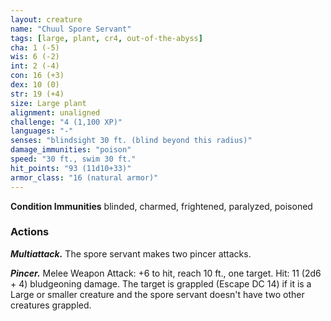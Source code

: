 ```yaml
---
layout: creature
name: "Chuul Spore Servant"
tags: [large, plant, cr4, out-of-the-abyss]
cha: 1 (-5)
wis: 6 (-2)
int: 2 (-4)
con: 16 (+3)
dex: 10 (0)
str: 19 (+4)
size: Large plant
alignment: unaligned
challenge: "4 (1,100 XP)"
languages: "-"
senses: "blindsight 30 ft. (blind beyond this radius)"
damage_immunities: "poison"
speed: "30 ft., swim 30 ft."
hit_points: "93 (11d10+33)"
armor_class: "16 (natural armor)"
---
```


**Condition Immunities** blinded, charmed, frightened, paralyzed, poisoned

### Actions

***Multiattack.*** The spore servant makes two pincer attacks.

***Pincer.*** Melee Weapon Attack: +6 to hit, reach 10 ft., one target. Hit: 11 (2d6 + 4) bludgeoning damage. The target is grappled (Escape DC 14) if it is a Large or smaller creature and the spore servant doesn't have two other creatures grappled.
